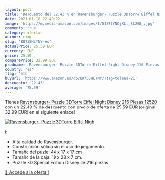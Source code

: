 ```yaml
---
layout: post
title: 'Descuento del 22.43 % en Ravensburger- Puzzle 3DTorre Eiffel Nigh'
date: 2021-01-18 22:49:22
image: 'https://m.media-amazon.com/images/I/51ZPtYNOjXL._SL200_.jpg'
comments: true
category: ofertas
author: ring
slug: 'B075SHLTNY-es'
actualPrice: 25.59 EUR
currency: EUR
price: 25.59
comparePrice: 32.99 EUR
prodname: 'Ravensburger- Puzzle 3DTorre Eiffel Night Disney 216 Piezas  12520 '
country: 'es'
flag: '🇪🇸'
buyurl: 'https://www.amazon.es/dp/B075SHLTNY/?tag=tolees-21'
descuento: '22.43'
average: '25.59'
---
```


Tienes [Ravensburger- Puzzle 3DTorre Eiffel Night Disney 216 Piezas  12520 ](https://www.amazon.es/dp/B075SHLTNY/?tag=tolees-21) con un 22.43 % de descuento con precio de oferta de 25.59 EUR (original: 32.99 EUR) en el siguiente enlace!

[![Ravensburger- Puzzle 3DTorre Eiffel Nigh](https://m.media-amazon.com/images/I/51ZPtYNOjXL._SL200_.jpg)](https://www.amazon.es/dp/B075SHLTNY/?tag=tolees-21)

ℹ️:

- Alta calidad de Ravensburger.
- Construcción sólida sin el uso de pegamento.
- Tamaño del puzle: 44 x 17 x 17 cm.
- Tamaño de la caja: 19 x 28 x 7 cm.
- Puzzle 3D Special Edition Disney de 216 piezas

[🛒 Accede a la oferta!!](https://www.amazon.es/dp/B075SHLTNY/?tag=tolees-21)

